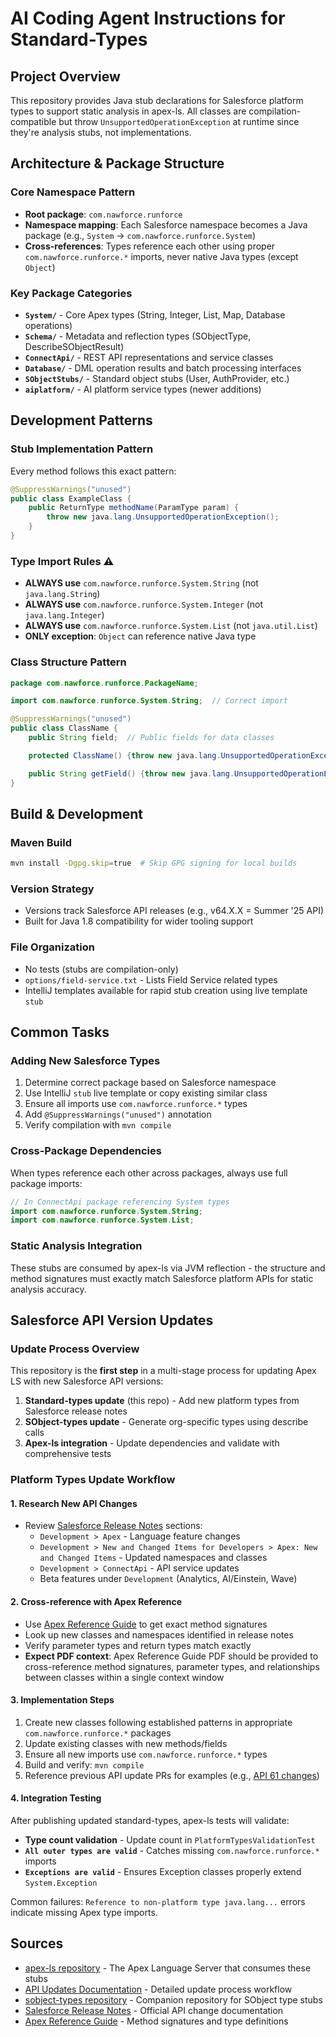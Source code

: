 # AI Coding Agent Instructions for Standard-Types

## Project Overview

This repository provides Java stub declarations for Salesforce platform types to support static analysis in apex-ls. All classes are compilation-compatible but throw `UnsupportedOperationException` at runtime since they're analysis stubs, not implementations.

## Architecture & Package Structure

### Core Namespace Pattern

- **Root package**: `com.nawforce.runforce`
- **Namespace mapping**: Each Salesforce namespace becomes a Java package (e.g., `System` → `com.nawforce.runforce.System`)
- **Cross-references**: Types reference each other using proper `com.nawforce.runforce.*` imports, never native Java types (except `Object`)

### Key Package Categories

- **`System/`** - Core Apex types (String, Integer, List, Map, Database operations)
- **`Schema/`** - Metadata and reflection types (SObjectType, DescribeSObjectResult)
- **`ConnectApi/`** - REST API representations and service classes
- **`Database/`** - DML operation results and batch processing interfaces
- **`SObjectStubs/`** - Standard object stubs (User, AuthProvider, etc.)
- **`aiplatform/`** - AI platform service types (newer additions)

## Development Patterns

### Stub Implementation Pattern

Every method follows this exact pattern:

```java
@SuppressWarnings("unused")
public class ExampleClass {
    public ReturnType methodName(ParamType param) {
        throw new java.lang.UnsupportedOperationException();
    }
}
```

### Type Import Rules ⚠️

- **ALWAYS use** `com.nawforce.runforce.System.String` (not `java.lang.String`)
- **ALWAYS use** `com.nawforce.runforce.System.Integer` (not `java.lang.Integer`)
- **ALWAYS use** `com.nawforce.runforce.System.List` (not `java.util.List`)
- **ONLY exception**: `Object` can reference native Java type

### Class Structure Pattern

```java
package com.nawforce.runforce.PackageName;

import com.nawforce.runforce.System.String;  // Correct import

@SuppressWarnings("unused")
public class ClassName {
    public String field;  // Public fields for data classes

    protected ClassName() {throw new java.lang.UnsupportedOperationException();}  // Constructor

    public String getField() {throw new java.lang.UnsupportedOperationException();}  // Methods
}
```

## Build & Development

### Maven Build

```bash
mvn install -Dgpg.skip=true  # Skip GPG signing for local builds
```

### Version Strategy

- Versions track Salesforce API releases (e.g., v64.X.X = Summer '25 API)
- Built for Java 1.8 compatibility for wider tooling support

### File Organization

- No tests (stubs are compilation-only)
- `options/field-service.txt` - Lists Field Service related types
- IntelliJ templates available for rapid stub creation using live template `stub`

## Common Tasks

### Adding New Salesforce Types

1. Determine correct package based on Salesforce namespace
2. Use IntelliJ `stub` live template or copy existing similar class
3. Ensure all imports use `com.nawforce.runforce.*` types
4. Add `@SuppressWarnings("unused")` annotation
5. Verify compilation with `mvn compile`

### Cross-Package Dependencies

When types reference each other across packages, always use full package imports:

```java
// In ConnectApi package referencing System types
import com.nawforce.runforce.System.String;
import com.nawforce.runforce.System.List;
```

### Static Analysis Integration

These stubs are consumed by apex-ls via JVM reflection - the structure and method signatures must exactly match Salesforce platform APIs for static analysis accuracy.

## Salesforce API Version Updates

### Update Process Overview

This repository is the **first step** in a multi-stage process for updating Apex LS with new Salesforce API versions:

1. **Standard-types update** (this repo) - Add new platform types from Salesforce release notes
2. **SObject-types update** - Generate org-specific types using describe calls
3. **Apex-ls integration** - Update dependencies and validate with comprehensive tests

### Platform Types Update Workflow

#### 1. Research New API Changes

- Review [Salesforce Release Notes](https://help.salesforce.com/s/articleView?id=release-notes.salesforce_release_notes.htm) sections:
  - `Development > Apex` - Language feature changes
  - `Development > New and Changed Items for Developers > Apex: New and Changed Items` - Updated namespaces and classes
  - `Development > ConnectApi` - API service updates
  - Beta features under `Development` (Analytics, AI/Einstein, Wave)

#### 2. Cross-reference with Apex Reference

- Use [Apex Reference Guide](https://developer.salesforce.com/docs/atlas.en-us.apexref.meta/apexref/apex_ref_guide.htm) to get exact method signatures
- Look up new classes and namespaces identified in release notes
- Verify parameter types and return types match exactly
- **Expect PDF context**: Apex Reference Guide PDF should be provided to cross-reference method signatures, parameter types, and relationships between classes within a single context window

#### 3. Implementation Steps

1. Create new classes following established patterns in appropriate `com.nawforce.runforce.*` packages
2. Update existing classes with new methods/fields
3. Ensure all new imports use `com.nawforce.runforce.*` types
4. Build and verify: `mvn compile`
5. Reference previous API update PRs for examples (e.g., [API 61 changes](https://github.com/apex-dev-tools/standard-types/pull/26/files))

#### 4. Integration Testing

After publishing updated standard-types, apex-ls tests will validate:

- **Type count validation** - Update count in `PlatformTypesValidationTest`
- **`All outer types are valid`** - Catches missing `com.nawforce.runforce.*` imports
- **`Exceptions are valid`** - Ensures Exception classes properly extend `System.Exception`

Common failures: `Reference to non-platform type java.lang...` errors indicate missing Apex type imports.

## Sources

- [apex-ls repository](https://github.com/apex-dev-tools/apex-ls) - The Apex Language Server that consumes these stubs
- [API Updates Documentation](https://github.com/apex-dev-tools/apex-ls/blob/main/doc/API_Updates.md) - Detailed update process workflow
- [sobject-types repository](https://github.com/apex-dev-tools/sobject-types) - Companion repository for SObject type stubs
- [Salesforce Release Notes](https://help.salesforce.com/s/articleView?id=release-notes.salesforce_release_notes.htm) - Official API change documentation
- [Apex Reference Guide](https://developer.salesforce.com/docs/atlas.en-us.apexref.meta/apexref/apex_ref_guide.htm) - Method signatures and type definitions
